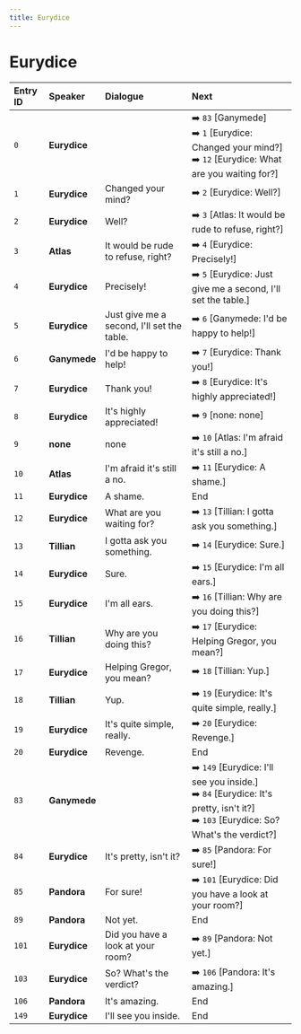 ```yaml
---
title: Eurydice
---
```


# Eurydice


| Entry ID | Speaker | Dialogue | Next |
| :------- | :------ | :------- | :------------ |
| `0` | **Eurydice** |  | ➡️ `83` \[Ganymede\]<br>➡️ `1` \[Eurydice: Changed your mind?\]<br>➡️ `12` \[Eurydice: What are you waiting for?\] |
| `1` | **Eurydice** | Changed your mind? | ➡️ `2` \[Eurydice: Well?\] |
| `2` | **Eurydice** | Well? | ➡️ `3` \[Atlas: It would be rude to refuse, right?\] |
| `3` | **Atlas** | It would be rude to refuse, right? | ➡️ `4` \[Eurydice: Precisely\!\] |
| `4` | **Eurydice** | Precisely\! | ➡️ `5` \[Eurydice: Just give me a second, I'll set the table\.\] |
| `5` | **Eurydice** | Just give me a second, I'll set the table\. | ➡️ `6` \[Ganymede: I'd be happy to help\!\] |
| `6` | **Ganymede** | I'd be happy to help\! | ➡️ `7` \[Eurydice: Thank you\!\] |
| `7` | **Eurydice** | Thank you\! | ➡️ `8` \[Eurydice: It's highly appreciated\!\] |
| `8` | **Eurydice** | It's highly appreciated\! | ➡️ `9` \[none: none\] |
| `9` | **none** | none | ➡️ `10` \[Atlas: I'm afraid it's still a no\.\] |
| `10` | **Atlas** | I'm afraid it's still a no\. | ➡️ `11` \[Eurydice: A shame\.\] |
| `11` | **Eurydice** | A shame\. | End |
| `12` | **Eurydice** | What are you waiting for? | ➡️ `13` \[Tillian: I gotta ask you something\.\] |
| `13` | **Tillian** | I gotta ask you something\. | ➡️ `14` \[Eurydice: Sure\.\] |
| `14` | **Eurydice** | Sure\. | ➡️ `15` \[Eurydice: I'm all ears\.\] |
| `15` | **Eurydice** | I'm all ears\. | ➡️ `16` \[Tillian: Why are you doing this?\] |
| `16` | **Tillian** | Why are you doing this? | ➡️ `17` \[Eurydice: Helping Gregor, you mean?\] |
| `17` | **Eurydice** | Helping Gregor, you mean? | ➡️ `18` \[Tillian: Yup\.\] |
| `18` | **Tillian** | Yup\. | ➡️ `19` \[Eurydice: It's quite simple, really\.\] |
| `19` | **Eurydice** | It's quite simple, really\. | ➡️ `20` \[Eurydice: Revenge\.\] |
| `20` | **Eurydice** | Revenge\. | End |
| `83` | **Ganymede** |  | ➡️ `149` \[Eurydice: I'll see you inside\.\]<br>➡️ `84` \[Eurydice: It's pretty, isn't it?\]<br>➡️ `103` \[Eurydice: So? What's the verdict?\] |
| `84` | **Eurydice** | It's pretty, isn't it? | ➡️ `85` \[Pandora: For sure\!\] |
| `85` | **Pandora** | For sure\! | ➡️ `101` \[Eurydice: Did you have a look at your room?\] |
| `89` | **Pandora** | Not yet\. | End |
| `101` | **Eurydice** | Did you have a look at your room? | ➡️ `89` \[Pandora: Not yet\.\] |
| `103` | **Eurydice** | So? What's the verdict? | ➡️ `106` \[Pandora: It's amazing\.\] |
| `106` | **Pandora** | It's amazing\. | End |
| `149` | **Eurydice** | I'll see you inside\. | End |
